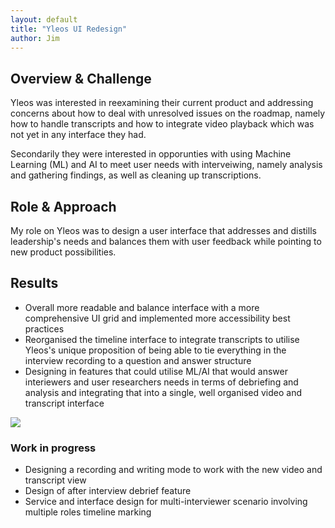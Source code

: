 ```yaml
---
layout: default
title: "Yleos UI Redesign"
author: Jim
---
```


## Overview & Challenge

Yleos was interested in reexamining their current product and addressing concerns about how to deal with unresolved issues on the roadmap, namely how to handle transcripts and how to integrate video playback which was not yet in any interface they had.

Secondarily they were interested in opporunties with using Machine Learning (ML) and AI to meet user needs with interveiwing, namely analysis and gathering findings, as well as cleaning up transcriptions.

## Role & Approach

My role on Yleos was to design a user interface that addresses and distills leadership's needs and balances them with user feedback while pointing to new product possibilities.

## Results

- Overall more readable and balance interface with a more comprehensive UI grid and implemented more accessibility best practices
- Reorganised the timeline interface to integrate transcripts to utilise Yleos's unique proposition of being able to tie everything in the interview recording to a question and answer structure
- Designing in features that could utilise ML/AI that would answer interiewers and user researchers needs in terms of debriefing and analysis and integrating that into a single, well organised video and transcript interface

![]({{site.url}}assets/images/yleos-video.png)


### Work in progress

- Designing a recording and writing mode to work with the new video and transcript view
- Design of after interview debrief feature
- Service and interface design for multi-interviewer scenario involving multiple roles timeline marking